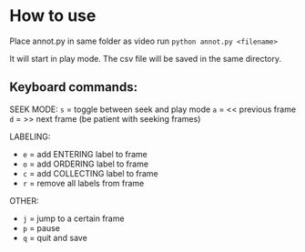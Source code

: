 
# How to use

Place annot.py in same folder as video
run `python annot.py <filename>`

It will start in play mode. The csv file will be saved in the same directory.

## Keyboard commands:

SEEK MODE:
`s` = toggle between seek and play mode
`a` = << previous frame
`d` = >> next frame
(be patient with seeking frames)

LABELING:
* `e` = add ENTERING label to frame
* `o` = add ORDERING label to frame
* `c` = add COLLECTING label to frame
* `r` = remove all labels from frame

OTHER:
* `j` = jump to a certain frame
* `p` = pause
* `q` = quit and save



